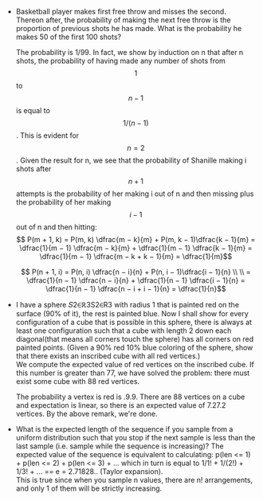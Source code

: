 - Basketball player makes first free throw and misses the  second. Thereon after, the probability of making the next free throw is the proportion of previous shots he has made. What is the probability he makes 50 of the first 100 shots?

	The probability is 1/99. In fact, we show by induction on n that after n shots, the probability of having made any number of shots from $$1$$ to $$n−1$$ is equal to $$1/(n− 1)$$. This is evident for $$n = 2$$. Given the result for n, we see that the probability of Shanille making i shots after $$n + 1$$ attempts is the probability of her making i out of n and then missing plus the probability of her making $$i − 1$$ out of n and then hitting:
	$$ P(m + 1, k) = P(m, k) \dfrac{m − k}{m} + P(m, k − 1)\dfrac{k − 1}{m} = \dfrac{1}{m − 1} \dfrac{m − k}{m}  + \dfrac{1}{m − 1}  \dfrac{k − 1}{m}  = \dfrac{1}{m − 1}  \dfrac{m − k + k − 1}{m}  = \dfrac{1}{m}$$

	$$ P(n + 1, i) = P(n, i) \dfrac{n − i}{n} + P(n, i − 1)\dfrac{i − 1}{n} \\ \\ = \dfrac{1}{n − 1} \dfrac{n − i}{n}  + \dfrac{1}{n − 1}  \dfrac{i − 1}{n}  = \dfrac{1}{n − 1}  \dfrac{n − i + i − 1}{n}  = \dfrac{1}{n}$$

- I have a sphere 𝑆2∈ℝ3S2∈R3 with radius 1 that is painted red on the surface (90% of it), the rest is painted blue. Now I shall show for every configuration of a cube that is possible in this sphere, there is always at least one configuration such that a cube with length 2 down each diagonal(that means all corners touch the sphere) has all corners on red painted points.  (Given a 90% red 10% blue coloring of the sphere, show that there exists an inscribed cube with all red vertices.)  
	We compute the expected value of red vertices on the inscribed cube. If this number is greater than 77, we have solved the problem: there must exist some cube with 88 red vertices.  

	The probability a vertex is red is .9.9. There are 88 vertices on a cube and expectation is linear, so there is an expected value of 7.27.2 vertices. By the above remark, we're done.  

- What is the expected length of the sequence if you sample from a uniform distribution such that you stop if the next sample is less than the last sample (i.e. sample while the sequence is increasing)?
	The expected value of the sequence is equivalent to calculating: p(len <= 1) + p(len <= 2) + p(len <= 3) + ...  which in turn is equal to 1/1! + 1/(2!) + 1/3! + ... == e = 2.71828.. (Taylor expansion).  
	This is true since when you sample n values, there are n! arrangements, and only 1 of them will be strictly increasing.  